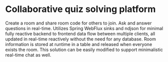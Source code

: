 # Collaborative quiz solving platform
Create a room and share room code for others to join. Ask and answer questions in real-time. Utilizes Spring WebFlux sinks and ndjson for minimal fully reactive backend to frontend data flow between multiple clients, all updated in real-time reactively without the need for any database.
Room information is stored at runtime in a table and released when everyone exists the room. This solution can be easily modified to support minimalistic real-time chat as well.
